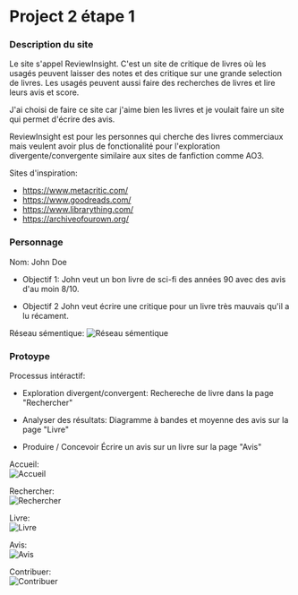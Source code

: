 # Project 2 étape 1

### Description du site

Le site s'appel ReviewInsight. C'est un site de critique de livres où les usagés peuvent
laisser des notes et des critique sur une grande selection de livres. Les usagés peuvent aussi
faire des recherches de livres et lire leurs avis et score.

J'ai choisi de faire ce site car j'aime bien les livres et je voulait faire un site qui
permet d'écrire des avis.

ReviewInsight est pour les personnes qui cherche des livres commerciaux mais veulent avoir
plus de fonctionalité pour l'exploration divergente/convergente similaire aux sites de fanfiction 
comme AO3.

Sites d'inspiration:
- https://www.metacritic.com/
- https://www.goodreads.com/
- https://www.librarything.com/
- https://archiveofourown.org/

### Personnage

Nom: John Doe

- Objectif 1:
John veut un bon livre de sci-fi des années 90 avec des avis d'au moin 8/10.

- Objectif 2
John veut écrire une critique pour un livre très mauvais qu'il a lu récament.

Réseau sémentique:
![Réseau sémentique](reseau.png)

### Protoype

Processus intéractif:

- Exploration divergent/convergent:
Rechereche de livre dans la page "Rechercher"

- Analyser des résultats:
Diagramme à bandes et moyenne des avis sur la page "Livre"

- Produire / Concevoir
Écrire un avis sur un livre sur la page "Avis"  

Accueil:<br>
![Accueil](accueil.png)

Rechercher:<br>
![Rechercher](rechercher.png)

Livre:<br>
![Livre](livre.png)

Avis:<br>
![Avis](avis.png)

Contribuer:<br>
![Contribuer](contribuer.png)